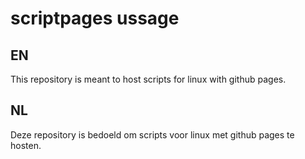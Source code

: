 # scriptpages ussage
## EN
This repository is meant to host scripts for linux with github pages.
## NL
Deze repository is bedoeld om scripts voor linux met github pages te hosten.
